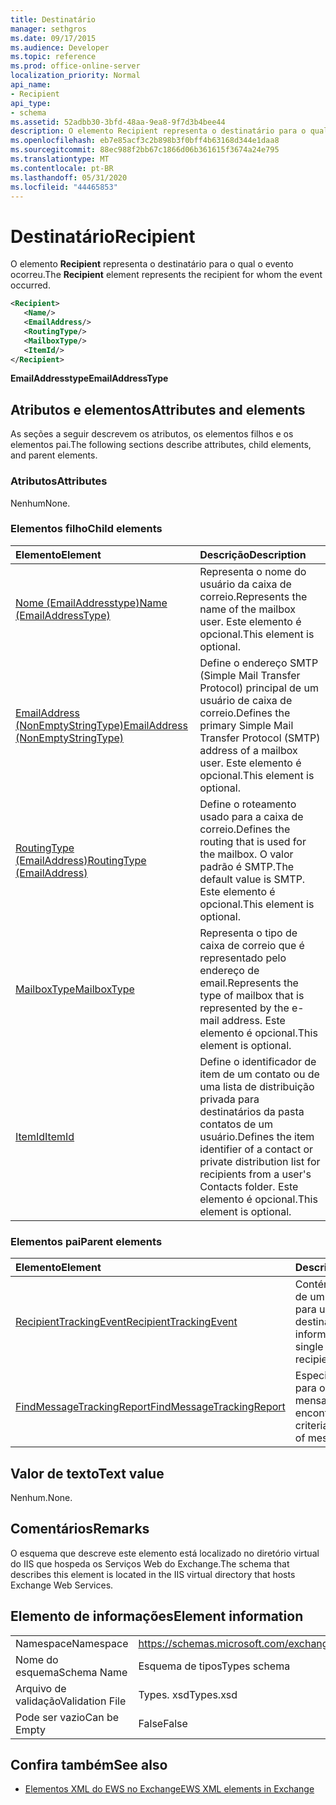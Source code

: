 ```yaml
---
title: Destinatário
manager: sethgros
ms.date: 09/17/2015
ms.audience: Developer
ms.topic: reference
ms.prod: office-online-server
localization_priority: Normal
api_name:
- Recipient
api_type:
- schema
ms.assetid: 52adbb30-3bfd-48aa-9ea8-9f7d3b4bee44
description: O elemento Recipient representa o destinatário para o qual o evento ocorreu.
ms.openlocfilehash: eb7e85acf3c2b898b3f0bff4b63168d344e1daa8
ms.sourcegitcommit: 88ec988f2bb67c1866d06b361615f3674a24e795
ms.translationtype: MT
ms.contentlocale: pt-BR
ms.lasthandoff: 05/31/2020
ms.locfileid: "44465853"
---
```

# <a name="recipient"></a><span data-ttu-id="b36ec-103">Destinatário</span><span class="sxs-lookup"><span data-stu-id="b36ec-103">Recipient</span></span>

<span data-ttu-id="b36ec-104">O elemento **Recipient** representa o destinatário para o qual o evento ocorreu.</span><span class="sxs-lookup"><span data-stu-id="b36ec-104">The **Recipient** element represents the recipient for whom the event occurred.</span></span> 
  
```XML
<Recipient>
   <Name/>
   <EmailAddress/>
   <RoutingType/>
   <MailboxType/>
   <ItemId/>
</Recipient>
```

 <span data-ttu-id="b36ec-105">**EmailAddresstype**</span><span class="sxs-lookup"><span data-stu-id="b36ec-105">**EmailAddressType**</span></span>
## <a name="attributes-and-elements"></a><span data-ttu-id="b36ec-106">Atributos e elementos</span><span class="sxs-lookup"><span data-stu-id="b36ec-106">Attributes and elements</span></span>

<span data-ttu-id="b36ec-107">As seções a seguir descrevem os atributos, os elementos filhos e os elementos pai.</span><span class="sxs-lookup"><span data-stu-id="b36ec-107">The following sections describe attributes, child elements, and parent elements.</span></span>
  
### <a name="attributes"></a><span data-ttu-id="b36ec-108">Atributos</span><span class="sxs-lookup"><span data-stu-id="b36ec-108">Attributes</span></span>

<span data-ttu-id="b36ec-109">Nenhum</span><span class="sxs-lookup"><span data-stu-id="b36ec-109">None.</span></span>
  
### <a name="child-elements"></a><span data-ttu-id="b36ec-110">Elementos filho</span><span class="sxs-lookup"><span data-stu-id="b36ec-110">Child elements</span></span>

|<span data-ttu-id="b36ec-111">**Elemento**</span><span class="sxs-lookup"><span data-stu-id="b36ec-111">**Element**</span></span>|<span data-ttu-id="b36ec-112">**Descrição**</span><span class="sxs-lookup"><span data-stu-id="b36ec-112">**Description**</span></span>|
|:-----|:-----|
|[<span data-ttu-id="b36ec-113">Nome (EmailAddresstype)</span><span class="sxs-lookup"><span data-stu-id="b36ec-113">Name (EmailAddressType)</span></span>](name-emailaddresstype.md) <br/> |<span data-ttu-id="b36ec-114">Representa o nome do usuário da caixa de correio.</span><span class="sxs-lookup"><span data-stu-id="b36ec-114">Represents the name of the mailbox user.</span></span> <span data-ttu-id="b36ec-115">Este elemento é opcional.</span><span class="sxs-lookup"><span data-stu-id="b36ec-115">This element is optional.</span></span>  <br/> |
|[<span data-ttu-id="b36ec-116">EmailAddress (NonEmptyStringType)</span><span class="sxs-lookup"><span data-stu-id="b36ec-116">EmailAddress (NonEmptyStringType)</span></span>](emailaddress-nonemptystringtype.md) <br/> |<span data-ttu-id="b36ec-117">Define o endereço SMTP (Simple Mail Transfer Protocol) principal de um usuário de caixa de correio.</span><span class="sxs-lookup"><span data-stu-id="b36ec-117">Defines the primary Simple Mail Transfer Protocol (SMTP) address of a mailbox user.</span></span> <span data-ttu-id="b36ec-118">Este elemento é opcional.</span><span class="sxs-lookup"><span data-stu-id="b36ec-118">This element is optional.</span></span>  <br/> |
|[<span data-ttu-id="b36ec-119">RoutingType (EmailAddress)</span><span class="sxs-lookup"><span data-stu-id="b36ec-119">RoutingType (EmailAddress)</span></span>](routingtype-emailaddress.md) <br/> |<span data-ttu-id="b36ec-120">Define o roteamento usado para a caixa de correio.</span><span class="sxs-lookup"><span data-stu-id="b36ec-120">Defines the routing that is used for the mailbox.</span></span> <span data-ttu-id="b36ec-121">O valor padrão é SMTP.</span><span class="sxs-lookup"><span data-stu-id="b36ec-121">The default value is SMTP.</span></span> <span data-ttu-id="b36ec-122">Este elemento é opcional.</span><span class="sxs-lookup"><span data-stu-id="b36ec-122">This element is optional.</span></span>  <br/> |
|[<span data-ttu-id="b36ec-123">MailboxType</span><span class="sxs-lookup"><span data-stu-id="b36ec-123">MailboxType</span></span>](mailboxtype.md) <br/> |<span data-ttu-id="b36ec-124">Representa o tipo de caixa de correio que é representado pelo endereço de email.</span><span class="sxs-lookup"><span data-stu-id="b36ec-124">Represents the type of mailbox that is represented by the e-mail address.</span></span> <span data-ttu-id="b36ec-125">Este elemento é opcional.</span><span class="sxs-lookup"><span data-stu-id="b36ec-125">This element is optional.</span></span>  <br/> |
|[<span data-ttu-id="b36ec-126">ItemId</span><span class="sxs-lookup"><span data-stu-id="b36ec-126">ItemId</span></span>](itemid.md) <br/> |<span data-ttu-id="b36ec-127">Define o identificador de item de um contato ou de uma lista de distribuição privada para destinatários da pasta contatos de um usuário.</span><span class="sxs-lookup"><span data-stu-id="b36ec-127">Defines the item identifier of a contact or private distribution list for recipients from a user's Contacts folder.</span></span> <span data-ttu-id="b36ec-128">Este elemento é opcional.</span><span class="sxs-lookup"><span data-stu-id="b36ec-128">This element is optional.</span></span>  <br/> |
   
### <a name="parent-elements"></a><span data-ttu-id="b36ec-129">Elementos pai</span><span class="sxs-lookup"><span data-stu-id="b36ec-129">Parent elements</span></span>

|<span data-ttu-id="b36ec-130">**Elemento**</span><span class="sxs-lookup"><span data-stu-id="b36ec-130">**Element**</span></span>|<span data-ttu-id="b36ec-131">**Descrição**</span><span class="sxs-lookup"><span data-stu-id="b36ec-131">**Description**</span></span>|
|:-----|:-----|
|[<span data-ttu-id="b36ec-132">RecipientTrackingEvent</span><span class="sxs-lookup"><span data-stu-id="b36ec-132">RecipientTrackingEvent</span></span>](recipienttrackingevent.md) <br/> |<span data-ttu-id="b36ec-133">Contém informações de um único evento para um destinatário.</span><span class="sxs-lookup"><span data-stu-id="b36ec-133">Contains information for a single event for a recipient.</span></span>  <br/> |
|[<span data-ttu-id="b36ec-134">FindMessageTrackingReport</span><span class="sxs-lookup"><span data-stu-id="b36ec-134">FindMessageTrackingReport</span></span>](findmessagetrackingreport.md) <br/> |<span data-ttu-id="b36ec-135">Especifica critérios para os tipos de mensagens a serem encontradas.</span><span class="sxs-lookup"><span data-stu-id="b36ec-135">Specifies criteria for the types of messages to find.</span></span>  <br/> |
   
## <a name="text-value"></a><span data-ttu-id="b36ec-136">Valor de texto</span><span class="sxs-lookup"><span data-stu-id="b36ec-136">Text value</span></span>

<span data-ttu-id="b36ec-137">Nenhum.</span><span class="sxs-lookup"><span data-stu-id="b36ec-137">None.</span></span>
  
## <a name="remarks"></a><span data-ttu-id="b36ec-138">Comentários</span><span class="sxs-lookup"><span data-stu-id="b36ec-138">Remarks</span></span>

<span data-ttu-id="b36ec-139">O esquema que descreve este elemento está localizado no diretório virtual do IIS que hospeda os Serviços Web do Exchange.</span><span class="sxs-lookup"><span data-stu-id="b36ec-139">The schema that describes this element is located in the IIS virtual directory that hosts Exchange Web Services.</span></span>
  
## <a name="element-information"></a><span data-ttu-id="b36ec-140">Elemento de informações</span><span class="sxs-lookup"><span data-stu-id="b36ec-140">Element information</span></span>

|||
|:-----|:-----|
|<span data-ttu-id="b36ec-141">Namespace</span><span class="sxs-lookup"><span data-stu-id="b36ec-141">Namespace</span></span>  <br/> |https://schemas.microsoft.com/exchange/services/2006/types  <br/> |
|<span data-ttu-id="b36ec-142">Nome do esquema</span><span class="sxs-lookup"><span data-stu-id="b36ec-142">Schema Name</span></span>  <br/> |<span data-ttu-id="b36ec-143">Esquema de tipos</span><span class="sxs-lookup"><span data-stu-id="b36ec-143">Types schema</span></span>  <br/> |
|<span data-ttu-id="b36ec-144">Arquivo de validação</span><span class="sxs-lookup"><span data-stu-id="b36ec-144">Validation File</span></span>  <br/> |<span data-ttu-id="b36ec-145">Types. xsd</span><span class="sxs-lookup"><span data-stu-id="b36ec-145">Types.xsd</span></span>  <br/> |
|<span data-ttu-id="b36ec-146">Pode ser vazio</span><span class="sxs-lookup"><span data-stu-id="b36ec-146">Can be Empty</span></span>  <br/> |<span data-ttu-id="b36ec-147">False</span><span class="sxs-lookup"><span data-stu-id="b36ec-147">False</span></span>  <br/> |
   
## <a name="see-also"></a><span data-ttu-id="b36ec-148">Confira também</span><span class="sxs-lookup"><span data-stu-id="b36ec-148">See also</span></span>



- [<span data-ttu-id="b36ec-149">Elementos XML do EWS no Exchange</span><span class="sxs-lookup"><span data-stu-id="b36ec-149">EWS XML elements in Exchange</span></span>](ews-xml-elements-in-exchange.md)

